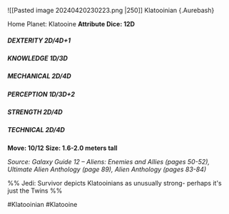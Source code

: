 ![[Pasted image 20240420230223.png |250]]
Klatooinian {.Aurebash}

Home Planet: Klatooine
**Attribute Dice: 12D**
##### DEXTERITY 2D/4D+1
##### KNOWLEDGE 1D/3D
##### MECHANICAL 2D/4D
##### PERCEPTION 1D/3D+2
##### STRENGTH 2D/4D
##### TECHNICAL 2D/4D
**Move: 10/12**
**Size: 1.6-2.0 meters tall**

*Source: Galaxy Guide 12 – Aliens: Enemies and Allies (pages 50-52), Ultimate Alien Anthology (page 89), Alien Anthology (pages 83-84)*

%% Jedi: Survivor depicts Klatooinians as unusually strong- perhaps it's just the Twins %%

#Klatooinian #Klatooine 